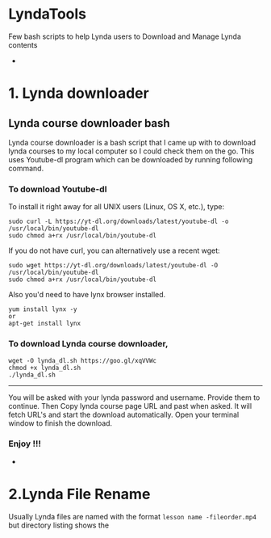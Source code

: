 # LyndaTools
Few bash scripts to help Lynda users to Download and Manage Lynda contents

-
# 1. Lynda downloader
## Lynda course downloader bash

Lynda course downloader is a bash script that I came up with to download lynda courses to my local computer so I could check them on the go. This uses Youtube-dl program which can be downloaded by running following command.

### To download Youtube-dl


To install it right away for all UNIX users (Linux, OS X, etc.), type:

    sudo curl -L https://yt-dl.org/downloads/latest/youtube-dl -o /usr/local/bin/youtube-dl
    sudo chmod a+rx /usr/local/bin/youtube-dl

If you do not have curl, you can alternatively use a recent wget:

    sudo wget https://yt-dl.org/downloads/latest/youtube-dl -O /usr/local/bin/youtube-dl
    sudo chmod a+rx /usr/local/bin/youtube-dl

Also you'd need to have lynx browser installed. 

    yum install lynx -y
    or
    apt-get install lynx

### To download Lynda course downloader,

    wget -O lynda_dl.sh https://goo.gl/xqVVWc  
    chmod +x lynda_dl.sh  
    ./lynda_dl.sh  

---
You will be asked with your lynda password and username. Provide them to continue. Then Copy lynda course page URL and past when asked. It will fetch URL's and start the download automatically. Open your terminal window to finish the download.

### Enjoy !!!
-
# 2.Lynda File Rename

Usually Lynda files are named with the format `lesson name -fileorder.mp4` but directory listing shows the 
